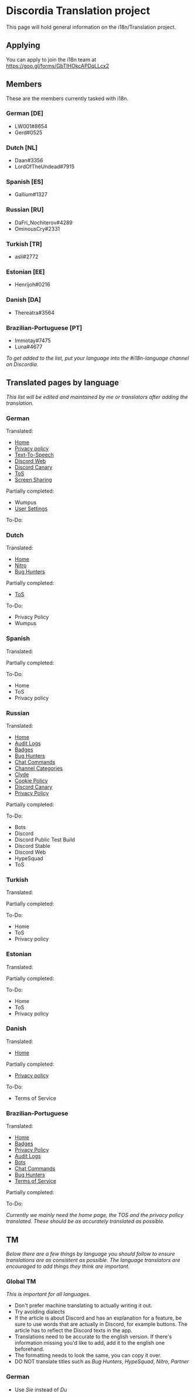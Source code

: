 <!-- TITLE: i18n -->
<!-- SUBTITLE: Translating the Discord Wiki -->

# Discordia Translation project
This page will hold general information on the i18n/Translation project.

## Applying

You can apply to join the i18n team at https://goo.gl/forms/GbTIHOkcAPDqLLcx2

## Members
These are the members currently tasked with i18n.

### German [DE]
* LW001#8654
* Gerd#0525

### Dutch [NL]
* Daan#3356
* LordOfTheUndead#7915

### Spanish [ES]
* Gallium#1327

### Russian [RU]
* DaFri_Nochiterov#4289
* OminousCry#2331

### Turkish [TR]
* asli#2772

### Estonian [EE]
* Henrijoh#0216

### Danish [DA]
* Thereatra#3564

### Brazilian-Portuguese [PT]
* Immotay#7475
* Luna#4677

*To get added to the list, put your language into the #i18n-language channel on Discordia.*

## Translated pages by language
*This list will be edited and maintained by me or translators after adding the translation.*

### German
Translated:
* [Home](/de)
* [Privacy policy](/de/privacy)
* [Text-To-Speech](/de/tts)
* [Discord Web](/de/web)
* [Discord Canary](/de/canary)
* [ToS](/de/terms)
* [Screen Sharing](/de/bildschirmübertragung)

Partially completed:
* Wumpus
* [User Settings](/de/benutzereinstellungen)

To-Do:

### Dutch
Translated:
* [Home](/nl) 
* [Nitro](/nl/nitro)
* [Bug Hunters](/nl/bug-hunters)

Partially completed:
* [ToS](/nl/terms)

To-Do:
* Privacy Policy
* Wumpus

### Spanish
Translated:

Partially completed:

To-Do:
* Home
* ToS
* Privacy policy

### Russian
Translated:
* [Home](/ru)
* [Audit Logs](/ru/audit-logs)
* [Badges](/ru/badges)
* [Bug Hunters](/ru/bug-hunters)
* [Chat Commands](/ru/chat-commands)
* [Channel Categories](/ru/channel-categories)
* [Clyde](/ru/clyde)
* [Cookie Policy](/ru/cookie-policy)
* [Discord Canary](/ru/canary)
* [Privacy Policy](/ru/privacy)

Partially completed:

To-Do:
* Bots
* Discord
* Discord Public Test Build
* Discord Stable
* Discord Web
* HypeSquad
* ToS

### Turkish
Translated:

Partially completed:

To-Do:
* Home
* ToS
* Privacy policy

### Estonian
Translated:

Partially completed:

To-Do:
* Home
* ToS
* Privacy policy

### Danish
Translated:
* [Home](/da)

Partially completed:
* [Privacy policy](/da/privatlivspolitik)

To-Do:
* Terms of Service

### Brazilian-Portuguese
Translated:
* [Home](/pt)
* [Badges](/pt/insignias)
* [Privacy Policy](/pt/privacidade)
* [Audit Logs](/pt/audit-logs)
* [Bots](/pt/bots)
* [Chat Commands](/pt/comandos-de-chat)
* [Bug Hunters](/pt/bug-hunters)
* [Terms of Service](/pt/termos)

Partially completed:

To-Do: 

*Currently we mainly need the home page, the TOS and the privacy policy translated. These should be as accurately translated as possible.*

## TM
*Below there are a few things by language you should follow to ensure translations are as consistent as possible. The language translators are encouraged to add things they think are important.*
### Global TM
*This is important for all languages.*
* Don't prefer machine translating to actually writing it out.
* Try avoiding dialects
* If the article is about Discord and has an explanation for a feature, be sure to use words that are actually in Discord, for example buttons. The article has to reflect the Discord texts in the app.
* Translations need to be accurate to the english version. If there's information missing you'd like to add, add it to the english one beforehand.
* The formatting needs to look the same, you can copy it over.
* DO NOT translate titles such as *Bug Hunters*, *HypeSquad*, *Nitro*, *Partner*
### German
* Use *Sie* instead of *Du*